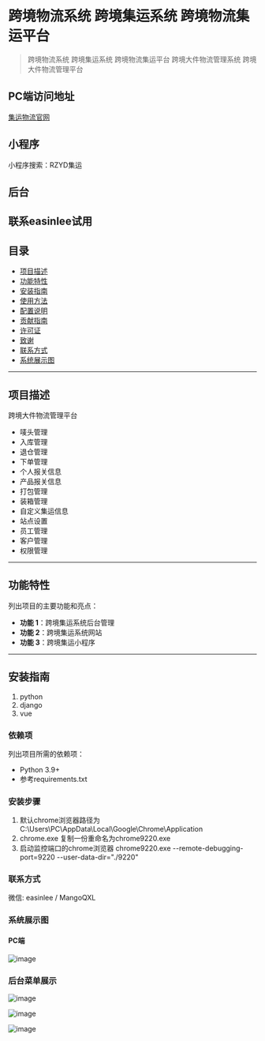 # 跨境物流系统 跨境集运系统 跨境物流集运平台

> 跨境物流系统 跨境集运系统 跨境物流集运平台 跨境大件物流管理系统 跨境大件物流管理平台
## PC端访问地址
[集运物流官网](https://runzeyunda.com)
## 小程序
小程序搜索：RZYD集运
## 后台
联系easinlee试用
---
## 目录
- [项目描述](#项目描述)
- [功能特性](#功能特性)
- [安装指南](#安装指南)
- [使用方法](#使用方法)
- [配置说明](#配置说明)
- [贡献指南](#贡献指南)
- [许可证](#许可证)
- [致谢](#致谢)
- [联系方式](#联系方式)
- [系统展示图](#系统展示图)

---

## 项目描述
跨境大件物流管理平台
- 唛头管理 
- 入库管理
- 退仓管理
- 下单管理
- 个人报关信息
- 产品报关信息
- 打包管理
- 装箱管理
- 自定义集运信息
- 站点设置
- 员工管理
- 客户管理
- 权限管理

---
## 功能特性
列出项目的主要功能和亮点：
- **功能 1**：跨境集运系统后台管理
- **功能 2**：跨境集运系统网站 
- **功能 3**：跨境集运小程序
---

## 安装指南
1. python
2. django
3. vue

### 依赖项
列出项目所需的依赖项：
- Python 3.9+
- 参考requirements.txt 

### 安装步骤
1. 默认chrome浏览器路径为C:\Users\PC\AppData\Local\Google\Chrome\Application
2. chrome.exe 复制一份重命名为chrome9220.exe
3. 启动监控端口的chrome浏览器 chrome9220.exe --remote-debugging-port=9220 --user-data-dir="./9220"

### 联系方式
微信: easinlee / MangoQXL

### 系统展示图

#### PC端
![image](https://github.com/user-attachments/assets/9f6ae151-84dd-4836-8b1e-26ef35b3ce03)

### 后台菜单展示
![image](https://github.com/user-attachments/assets/a6b4b69c-4937-4b62-a50a-686b59a90d63)


![image](https://github.com/user-attachments/assets/1530d536-e760-47e7-a8a4-a06b354f6a7d)

![image](https://github.com/user-attachments/assets/dd6e945a-e455-43b4-8bc6-b75749788c8e)




